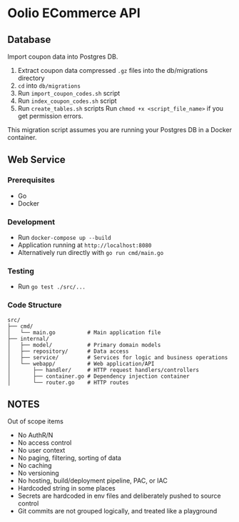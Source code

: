 # Oolio ECommerce API

## Database

Import coupon data into Postgres DB.

1. Extract coupon data compressed `.gz` files into the db/migrations directory
2. `cd` into `db/migrations` 
3. Run `import_coupon_codes.sh` script
4. Run `index_coupon_codes.sh` script
5. Run `create_tables.sh` scripts
Run `chmod +x <script_file_name>` if you get permission errors. 

This migration script assumes you are running your Postgres DB in a Docker container.

## Web Service

### Prerequisites

- Go
- Docker

### Development

- Run `docker-compose up --build`
- Application running at `http://localhost:8080`
- Alternatively run directly with `go run cmd/main.go`

### Testing

- Run `go test ./src/...`

### Code Structure

```
src/
├── cmd/                 
│   └── main.go          # Main application file
├── internal/            
│   ├── model/           # Primary domain models
│   ├── repository/      # Data access
│   ├── service/         # Services for logic and business operations
│   └── webapp/          # Web application/API
│       ├── handler/     # HTTP request handlers/controllers
│       ├── container.go # Dependency injection container
│       └── router.go    # HTTP routes
```

## NOTES

Out of scope items
- No AuthR/N
- No access control
- No user context
- No paging, filtering, sorting of data
- No caching
- No versioning
- No hosting, build/deployment pipeline, PAC, or IAC
- Hardcoded string in some places
- Secrets are hardcoded in env files and deliberately pushed to source control
- Git commits are not grouped logically, and treated like a playground